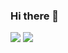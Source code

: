 ### Hi there 👋

<!--
**R-Kogure/R-Kogure** is a ✨ _special_ ✨ repository because its `README.md` (this file) appears on your GitHub profile.

Here are some ideas to get you started:

- 🔭 I’m currently working on ...
- 🌱 I’m currently learning ...
- 👯 I’m looking to collaborate on ...
- 🤔 I’m looking for help with ...
- 💬 Ask me about ...
- 📫 How to reach me: ...
- 😄 Pronouns: ...
- ⚡ Fun fact: ...
-->
![](https://github-readme-stats.vercel.app/api/top-langs/?username=R-Kogure&layout=compact&theme=dracula)
![](https://github-readme-stats.vercel.app/api?username=R-Kogure&count_private=true&show_icons=true&theme=dracula)
